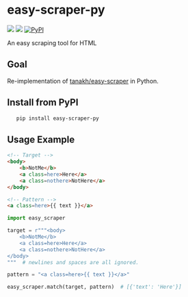 # easy-scraper-py

![](https://img.shields.io/static/v1?label=+&message=Python%203.9%2B&color=lightblue&logo=Python)
![](https://img.shields.io/static/v1?label=status&message=Work%20In%20Progress&color=red)
[![PyPI](https://img.shields.io/pypi/v/easy-scraper-py.svg)](https://pypi.python.org/pypi/easy-scraper-py)

An easy scraping tool for HTML

## Goal

Re-implementation of [tanakh/easy-scraper](https://github.com/tanakh/easy-scraper) in Python.

## Install from PyPI

```bash
   pip install easy-scraper-py
```

## Usage Example

```html
<!-- Target -->
<body>
    <b>NotMe</b>
    <a class=here>Here</a>
    <a class=nothere>NotHere</a>
</body>

<!-- Pattern -->
<a class=here>{{ text }}</a>
```

```python
import easy_scraper

target = r"""<body>
    <b>NotMe</b>
    <a class=here>Here</a>
    <a class=nothere>NotHere</a>
</body>
"""  # newlines and spaces are all ignored.

pattern = "<a class=here>{{ text }}</a>"

easy_scraper.match(target, pattern)  # [{'text': 'Here'}]
```
